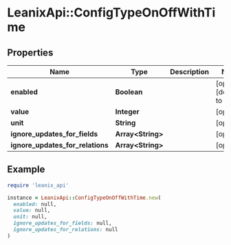 # LeanixApi::ConfigTypeOnOffWithTime

## Properties

| Name | Type | Description | Notes |
| ---- | ---- | ----------- | ----- |
| **enabled** | **Boolean** |  | [optional][default to false] |
| **value** | **Integer** |  | [optional] |
| **unit** | **String** |  | [optional] |
| **ignore_updates_for_fields** | **Array&lt;String&gt;** |  | [optional] |
| **ignore_updates_for_relations** | **Array&lt;String&gt;** |  | [optional] |

## Example

```ruby
require 'leanix_api'

instance = LeanixApi::ConfigTypeOnOffWithTime.new(
  enabled: null,
  value: null,
  unit: null,
  ignore_updates_for_fields: null,
  ignore_updates_for_relations: null
)
```

